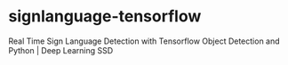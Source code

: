 # signlanguage-tensorflow
Real Time Sign Language Detection with Tensorflow Object Detection and Python | Deep Learning SSD
